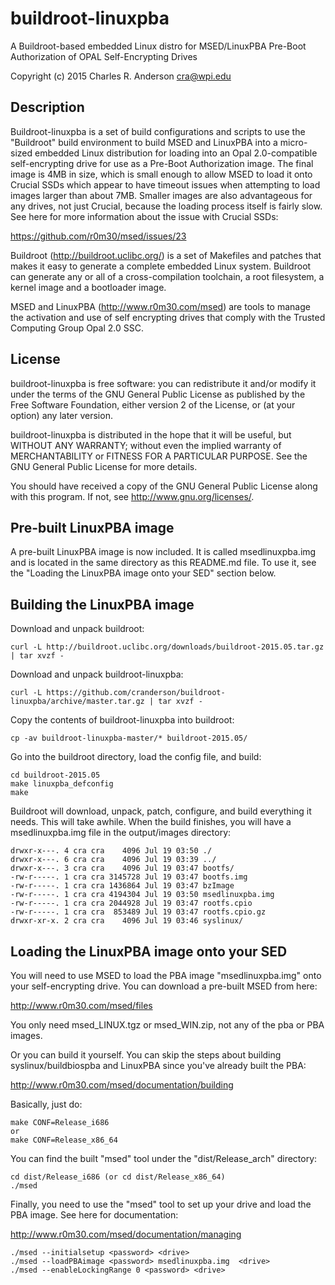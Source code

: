 # buildroot-linuxpba
A Buildroot-based embedded Linux distro for MSED/LinuxPBA Pre-Boot Authorization of OPAL Self-Encrypting Drives

Copyright (c) 2015 Charles R. Anderson <cra@wpi.edu>

Description
-----------

Buildroot-linuxpba is a set of build configurations and scripts to use
the "Buildroot" build environment to build MSED and LinuxPBA into a
micro-sized embedded Linux distribution for loading into an Opal
2.0-compatible self-encrypting drive for use as a Pre-Boot
Authorization image.  The final image is 4MB in size, which is small
enough to allow MSED to load it onto Crucial SSDs which appear to have
timeout issues when attempting to load images larger than about 7MB.
Smaller images are also advantageous for any drives, not just Crucial,
because the loading process itself is fairly slow.  See here for more
information about the issue with Crucial SSDs:

https://github.com/r0m30/msed/issues/23

Buildroot (http://buildroot.uclibc.org/) is a set of Makefiles and
patches that makes it easy to generate a complete embedded Linux
system. Buildroot can generate any or all of a cross-compilation
toolchain, a root filesystem, a kernel image and a bootloader image.

MSED and LinuxPBA (http://www.r0m30.com/msed) are tools to manage the
activation and use of self encrypting drives that comply with the
Trusted Computing Group Opal 2.0 SSC.

License
-------

buildroot-linuxpba is free software: you can redistribute it and/or
modify it under the terms of the GNU General Public License as
published by the Free Software Foundation, either version 2 of the
License, or (at your option) any later version.

buildroot-linuxpba is distributed in the hope that it will be useful,
but WITHOUT ANY WARRANTY; without even the implied warranty of
MERCHANTABILITY or FITNESS FOR A PARTICULAR PURPOSE.  See the GNU
General Public License for more details.

You should have received a copy of the GNU General Public License
along with this program.  If not, see <http://www.gnu.org/licenses/>.

Pre-built LinuxPBA image
------------------------

A pre-built LinuxPBA image is now included.  It is called
msedlinuxpba.img and is located in the same directory as this
README.md file.  To use it, see the "Loading the LinuxPBA image onto
your SED" section below.

Building the LinuxPBA image
---------------------------

Download and unpack buildroot:

    curl -L http://buildroot.uclibc.org/downloads/buildroot-2015.05.tar.gz | tar xvzf -

Download and unpack buildroot-linuxpba:

    curl -L https://github.com/cranderson/buildroot-linuxpba/archive/master.tar.gz | tar xvzf -

Copy the contents of buildroot-linuxpba into buildroot:

    cp -av buildroot-linuxpba-master/* buildroot-2015.05/

Go into the buildroot directory, load the config file, and build:

    cd buildroot-2015.05
    make linuxpba_defconfig
    make

Buildroot will download, unpack, patch, configure, and build
everything it needs.  This will take awhile.  When the build finishes,
you will have a msedlinuxpba.img file in the output/images directory:

    drwxr-x---. 4 cra cra    4096 Jul 19 03:50 ./
    drwxr-x---. 6 cra cra    4096 Jul 19 03:39 ../
    drwxr-x---. 3 cra cra    4096 Jul 19 03:47 bootfs/
    -rw-r-----. 1 cra cra 3145728 Jul 19 03:47 bootfs.img
    -rw-r-----. 1 cra cra 1436864 Jul 19 03:47 bzImage
    -rw-r-----. 1 cra cra 4194304 Jul 19 03:50 msedlinuxpba.img
    -rw-r-----. 1 cra cra 2044928 Jul 19 03:47 rootfs.cpio
    -rw-r-----. 1 cra cra  853489 Jul 19 03:47 rootfs.cpio.gz
    drwxr-xr-x. 2 cra cra    4096 Jul 19 03:46 syslinux/

Loading the LinuxPBA image onto your SED
----------------------------------------

You will need to use MSED to load the PBA image "msedlinuxpba.img"
onto your self-encrypting drive.  You can download a pre-built MSED
from here:

http://www.r0m30.com/msed/files

You only need msed_LINUX.tgz or msed_WIN.zip, not any of the pba or
PBA images.

Or you can build it yourself.  You can skip the steps about building
syslinux/buildbiospba and LinuxPBA since you've already built the PBA:

http://www.r0m30.com/msed/documentation/building

Basically, just do:

    make CONF=Release_i686
    or
    make CONF=Release_x86_64

You can find the built "msed" tool under the "dist/Release_arch"
directory:

    cd dist/Release_i686 (or cd dist/Release_x86_64)
    ./msed

Finally, you need to use the "msed" tool to set up your drive and load
the PBA image.  See here for documentation:

http://www.r0m30.com/msed/documentation/managing

    ./msed --initialsetup <password> <drive>
    ./msed --loadPBAimage <password> msedlinuxpba.img  <drive>
    ./msed --enableLockingRange 0 <password> <drive>

